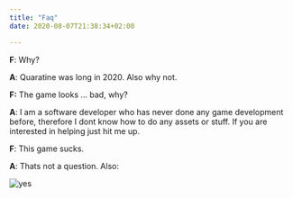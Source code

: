 ```yaml
---
title: "Faq"
date: 2020-08-07T21:38:34+02:00

---
```



**F**: Why?


**A**: Quaratine was long in 2020. Also why not.


**F:** The game looks ... bad, why?


**A**: I am a software developer who has never done any game development before,
therefore I dont know how to do any assets or stuff. If you are interested in 
helping just hit me up.


**F**: This game sucks.


**A**: Thats not a question. Also:

![yes](/public/yes.png "Yes")